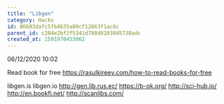 ```yaml
---
title: "Libgen"
category: Hacks
id: 06683dafc5fb4635a89cf12663f1ac6c
parent_id: c204e2bf2f5341d788d8103845738adc
created_at: 1591970453062
---
```


06/12/2020 10:02

Read book for free https://rasulkireev.com/how-to-read-books-for-free

libgen.is
libgen.io
http://gen.lib.rus.ec/
https://b-ok.org/
http://sci-hub.io/
http://en.bookfi.net/
http://scanlibs.com/
    
